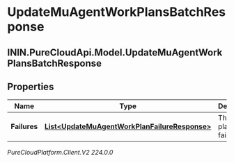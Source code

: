 # UpdateMuAgentWorkPlansBatchResponse

## ININ.PureCloudApi.Model.UpdateMuAgentWorkPlansBatchResponse

## Properties

|Name | Type | Description | Notes|
|------------ | ------------- | ------------- | -------------|
| **Failures** | [**List&lt;UpdateMuAgentWorkPlanFailureResponse&gt;**](UpdateMuAgentWorkPlanFailureResponse) | The work plan update failures | |



_PureCloudPlatform.Client.V2 224.0.0_
